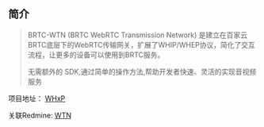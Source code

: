 
## 简介

> BRTC-WTN (BRTC WebRTC Transmission Network) 是建立在百家云 BRTC底层下的WebRTC传输网关，扩展了WHIP/WHEP协议，简化了交互流程，让更多的设备可以使用到BRTC服务。
> 
> 无需额外的 SDK,通过简单的操作方法,帮助开发者快速、灵活的实现音视频服务


项目地址： [WHxP](https://git.baijiashilian.com/cloud/BRTC/whxp)

关联Redmine: [WTN](https://redmine.baijiashilian.com/issues/37175)


